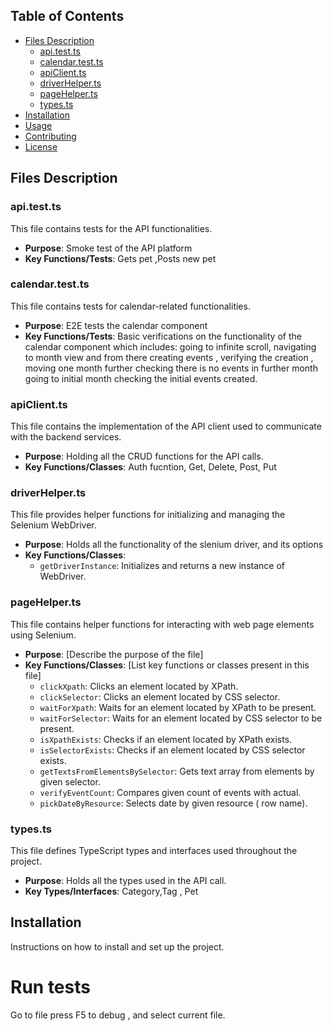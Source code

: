 ## Table of Contents

- [Files Description](#files-description)
  - [api.test.ts](#apitestts)
  - [calendar.test.ts](#calendartestts)
  - [apiClient.ts](#apiclientts)
  - [driverHelper.ts](#driverhelperts)
  - [pageHelper.ts](#pagehelperts)
  - [types.ts](#typests)
- [Installation](#installation)
- [Usage](#usage)
- [Contributing](#contributing)
- [License](#license)



## Files Description

### api.test.ts

This file contains tests for the API functionalities.

- **Purpose**: Smoke test of the API platform
- **Key Functions/Tests**: Gets pet ,Posts new pet

### calendar.test.ts

This file contains tests for calendar-related functionalities.

- **Purpose**: E2E tests the calendar component
- **Key Functions/Tests**: Basic verifications on the functionality of the calendar component which includes:
going to infinite scroll, navigating to month view and from there creating events , verifying the creation , moving one month further checking there is no events in further month
going to initial month checking the initial events created.

### apiClient.ts

This file contains the implementation of the API client used to communicate with the backend services.

- **Purpose**: Holding all the CRUD functions for the API calls.
- **Key Functions/Classes**: Auth fucntion, Get, Delete, Post, Put


### driverHelper.ts

This file provides helper functions for initializing and managing the Selenium WebDriver.

- **Purpose**: Holds all the functionality of the slenium driver, and its options
- **Key Functions/Classes**:
  - `getDriverInstance`: Initializes and returns a new instance of WebDriver.

### pageHelper.ts

This file contains helper functions for interacting with web page elements using Selenium.

- **Purpose**: [Describe the purpose of the file]
- **Key Functions/Classes**: [List key functions or classes present in this file]
  - `clickXpath`: Clicks an element located by XPath.
  - `clickSelector`: Clicks an element located by CSS selector.
  - `waitForXpath`: Waits for an element located by XPath to be present.
  - `waitForSelector`: Waits for an element located by CSS selector to be present.
  - `isXpathExists`: Checks if an element located by XPath exists.
  - `isSelectorExists`: Checks if an element located by CSS selector exists.
  - `getTextsFromElementsBySelector`: Gets text array from elements by given selector.
  - `verifyEventCount`: Compares given count of events with actual.
  - `pickDateByResource`: Selects date by given resource ( row name).

### types.ts

This file defines TypeScript types and interfaces used throughout the project.

- **Purpose**: Holds all the types used in the API call.
- **Key Types/Interfaces**: Category,Tag , Pet

## Installation

Instructions on how to install and set up the project.

# Run tests
Go to file press F5 to debug , and select current file.
